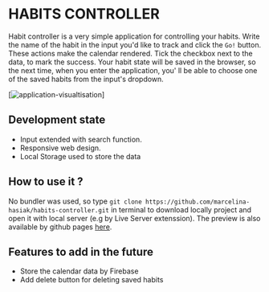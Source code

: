 # HABITS CONTROLLER
Habit controller is a very simple application for controlling your habits. 
Write the name of the habit in the input you'd like to track and click the `Go!` button. These actions make the calendar rendered. Tick the checkbox next to the data, to mark the success. Your habit state will be saved in the browser, so the next time, when you enter the application, you' ll be able to choose one of the saved habits from the input's dropdown.

[![application-visualtisation](https://marcelina-hasiak.github.io/habits-controller/application-visualisation.png)]

## Development state
- Input extended with search function.
- Responsive web design.
- Local Storage used to store the data
## How to use it ?
No bundler was used, so type `git clone https://github.com/marcelina-hasiak/habits-controller.git` in terminal to download locally project and open it with local server (e.g by Live Server extenssion).
The preview is also available by github pages  [here](https://marcelina-hasiak.github.io/habits-controller/).
## Features to add in the future
- Store the calendar data by Firebase
- Add delete button for deleting saved habits
